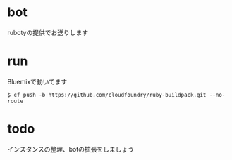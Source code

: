# bot
rubotyの提供でお送りします

# run
Bluemixで動いてます
    
```
$ cf push -b https://github.com/cloudfoundry/ruby-buildpack.git --no-route
```


# todo
インスタンスの整理、botの拡張をしましょう


